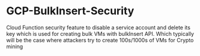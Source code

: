 # GCP-BulkInsert-Security
Cloud Function security feature to disable a service account and delete its key which is used for creating bulk VMs with bulkInsert API. Which typically will be the case where attackers try to create 100s/1000s of VMs for Crypto mining
